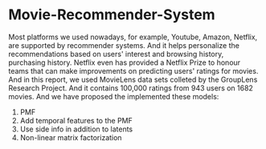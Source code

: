 # Movie-Recommender-System
Most platforms we used nowadays, for example, Youtube, Amazon, Netflix, are supported by recommender systems. And it helps personalize the recommendations based on users' interest and browsing history, purchasing history. Netflix even has provided a Netflix Prize to honour teams that can make improvements on predicting users' ratings for movies. 
And in this report, we used MovieLens data sets colleted by the GroupLens Research Project. And it contains 100,000 ratings from 943 users on 1682 movies.
And we have proposed the implemented these models:

1. PMF
2. Add temporal features to the PMF
3. Use side info in addition to latents
4. Non-linear matrix factorization
